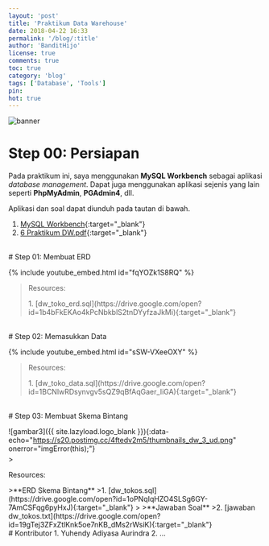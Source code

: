 ```yaml
---
layout: 'post'
title: 'Praktikum Data Warehouse'
date: 2018-04-22 16:33
permalink: '/blog/:title'
author: 'BanditHijo'
license: true
comments: true
toc: true
category: 'blog'
tags: ['Database', 'Tools']
pin:
hot: true
---
```


<!-- BANNER OF THE POST -->
<img class="post-body-img" src="{{ site.lazyload.logo_blank_banner }}" data-echo="https://s20.postimg.cc/xv6bxotfx/banner_post_04.png" onerror="imgError(this);" alt="banner">

# Step 00: Persiapan

Pada praktikum ini, saya menggunakan **MySQL Workbench** sebagai aplikasi *database management*. Dapat juga menggunakan aplikasi sejenis yang lain seperti **PhpMyAdmin**, **PGAdmin4**, dll.

Aplikasi dan soal dapat diunduh pada tautan di bawah.

1. [MySQL Workbench](https://dev.mysql.com/downloads/workbench/){:target="_blank"}
2. [6 Praktikum DW.pdf](https://drive.google.com/open?id=1ZQmxgNFR4uoVPP3pc3FwG5b45ipc5wg1){:target="_blank"}


<br>
# Step 01: Membuat ERD

{% include youtube_embed.html id="fqYOZk1S8RQ" %}

><p class="title-quote">Resources:</p>
>1. [dw_toko_erd.sql](https://drive.google.com/open?id=1b4bFkEKAo4kPcNbkblS2tnDYyfzaJkMi){:target="_blank"}

<br>
# Step 02: Memasukkan Data

{% include youtube_embed.html id="sSW-VXeeOXY" %}

><p class="title-quote">Resources:</p>
>1. [dw_toko_data.sql](https://drive.google.com/open?id=1BCNlwRDsynvgv5sQZ9qBfAqGaer_IiGA){:target="_blank"}

<br>
# Step 03: Membuat Skema Bintang

![gambar3]({{ site.lazyload.logo_blank }}){:data-echo="https://s20.postimg.cc/4ftedv2m5/thumbnails_dw_3_ud.png" onerror="imgError(this);"}
<div style="margin-top:-10px;"></div>
><p class="title-quote">Resources:</p>
>**ERD Skema Bintang**
>1. [dw_tokos.sql](https://drive.google.com/open?id=1oPNqIqHZO4SLSg6GY-7AmCSFqg6pyHxJ){:target="_blank"}
>
>**Jawaban Soal**
>2. [jawaban dw_tokos.txt](https://drive.google.com/open?id=19gTej3ZFxZtlKnk5oe7nKB_dMs2rWsiK){:target="_blank"}

<br>
# Kontributor
1. Yuhendy Adiyasa Aurindra
2. ...

<br>
